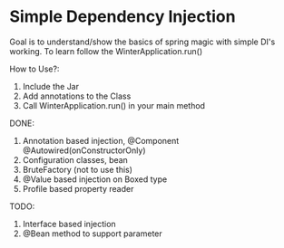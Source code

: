 # Simple Dependency Injection

Goal is to understand/show the basics of spring magic with simple DI's working.
To learn follow the WinterApplication.run()

How to Use?:
1. Include the Jar
2. Add annotations to the Class
3. Call WinterApplication.run() in your main method


DONE:
1. Annotation based injection, @Component @Autowired(onConstructorOnly)
2. Configuration classes, bean
3. BruteFactory (not to use this)
4. @Value based injection on Boxed type
5. Profile based property reader


TODO:
1. Interface based injection
2. @Bean method to support parameter
